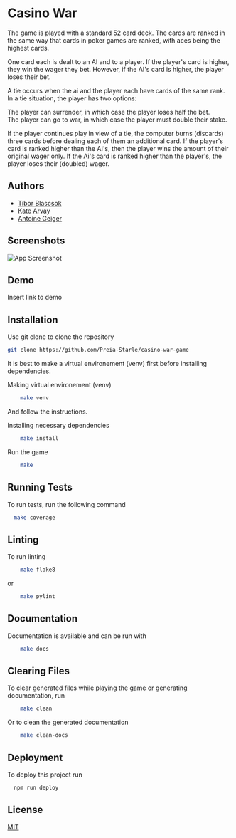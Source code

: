
# Casino War

The game is played with a standard 52 card deck. The cards are ranked in the same way that cards in poker games are ranked, with aces being the highest cards.

One card each is dealt to an AI and to a player. If the player's card is higher, they win the wager they bet. However, if the AI's card is higher, the player loses their bet.

A tie occurs when the ai and the player each have cards of the same rank. In a tie situation, the player has two options:

The player can surrender, in which case the player loses half the bet.  
The player can go to war, in which case the player must double their stake.

If the player continues play in view of a tie, the computer burns (discards) three cards before dealing each of them an additional card. If the player's card is ranked higher than the AI's, then the player wins the amount of their original wager only. If the Ai's card is ranked higher than the player's, the player loses their (doubled) wager.





## Authors

- [Tibor Blascsok](https://github.com/Btibor02)
- [Kate Arvay](https://github.com/Preia-Starle)
- [Antoine Geiger](https://github.com/tableba)



## Screenshots

![App Screenshot](https://via.placeholder.com/468x300?text=App+Screenshot+Here)


## Demo

Insert link to demo


## Installation

Use git clone to clone the repository

```bash
git clone https://github.com/Preia-Starle/casino-war-game
```


It is best to make a virtual environement (venv) first before installing dependencies.

Making virtual environement (venv)
```bash
    make venv
```
And follow the instructions.

Installing necessary dependencies
```bash
    make install
```

Run the game
```bash
    make
```
    

## Running Tests

To run tests, run the following command

```bash
  make coverage
```

## Linting

To run linting

```bash
    make flake8
```

or 

```bash
    make pylint
```

## Documentation

Documentation is available and can be run with

```bash
    make docs
```


## Clearing Files
To clear generated files while playing the game or generating documentation, run 

```bash
    make clean
```

Or to clean the generated documentation
```bash
    make clean-docs
```


## Deployment

To deploy this project run

```bash
  npm run deploy
```



## License

[MIT](https://choosealicense.com/licenses/mit/)


